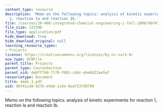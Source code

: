 ```yaml
---
content_type: resource
description: 'Memo on the following topics: analysis of kinetic experiments for reaction
  1, reaction Ia and reaction Ib.'
file: /courses/10-490-integrated-chemical-engineering-i-fall-2006/9bf41cdd927be9a61c6e0aa723fd0799_memo_3.pdf
file_size: 121598
file_type: application/pdf
hide_download: true
hide_download_original: null
learning_resource_types:
- Projects
license: https://creativecommons.org/licenses/by-nc-sa/4.0/
ocw_type: OCWFile
parent_title: Projects
parent_type: CourseSection
parent_uid: de8ff7b0-7170-f001-c4dc-ebe8421ae5af
resourcetype: Document
title: memo_3.pdf
uid: 9bf41cdd-927b-e9a6-1c6e-0aa723fd0799
---
```

Memo on the following topics: analysis of kinetic experiments for reaction 1, reaction Ia and reaction Ib.